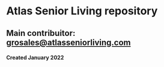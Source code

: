 # Atlas Senior Living repository
## Main contribuitor: grosales@atlasseniorliving.com
#### Created January 2022